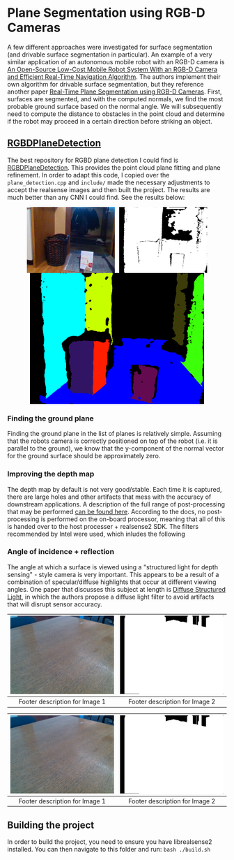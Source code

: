 # Plane Segmentation using RGB-D Cameras

A few different approaches were investigated for surface segmentation (and drivable surface segmentation in particular). An example of a very similar application of an autonomous mobile robot with an RGB-D camera is [An Open-Source Low-Cost Mobile Robot System With an RGB-D Camera and Efficient Real-Time Navigation Algorithm](https://ieeexplore.ieee.org/abstract/document/9970319). The authors implement their own algorithm for drivable surface segmentation, but they reference another paper [Real-Time Plane Segmentation using RGB-D Cameras](https://link.springer.com/chapter/10.1007/978-3-642-32060-6_26). First, surfaces are segmented, and with the computed normals, we find the most probable ground surface based on the normal angle. We will subsequently need to compute the distance to obstacles in the point cloud and determine if the robot may proceed in a certain direction before striking an object.

## [RGBDPlaneDetection](https://github.com/chaowang15/RGBDPlaneDetection)

The best repository for RGBD plane detection I could find is [RGBDPlaneDetection](https://github.com/chaowang15/RGBDPlaneDetection). This provides the point cloud plane fitting and plane refinement. In order to adapt this code, I copied over the `plane_detection.cpp` and `include/` made the necessary adjustments to accept the realsense images and then built the project. The results are much better than any CNN I could find. See the results below:

<div style="display: flex; justify-content: center;">
    <img src="docs/raw_image.png" alt="Image 1" style="width: 40%; margin-right: 5px;">
    <img src="docs/depth_image.png" alt="Image 2" style="width: 40%; margin-left: 5px;">
</div>

<div style="display: flex; justify-content: center;">
<img src="docs/sample_segmentation.png" alt="Sample segmentation" title="Sample segmentation using realsense camera" width="400" />
</div>


### Finding the ground plane

Finding the ground plane in the list of planes is relatively simple. Assuming that the robots camera is correctly positioned on top of the robot (i.e. it is parallel to the ground), we know that the y-component of the normal vector for the ground surface should be approximately zero. 

### Improving the depth map

The depth map by default is not very good/stable. Each time it is captured, there are large holes and other artifacts that mess with the accuracy of downstream applications. A description of the full range of post-processing that may be performed [can be found here](https://dev.intelrealsense.com/docs/depth-post-processing). According to the docs, no post-processing is performed on the on-board processor, meaning that all of this is handed over to the host processer + realsense2 SDK. The filters recommended by Intel were used, which inludes the following 


### Angle of incidence + reflection

The angle at which a surface is viewed using a "structured light for depth sensing" - style camera is very important. This appears to be a result of a combination of specular/diffuse highlights that occur at different viewing angles. One paper that discusses this subject at length is [Diffuse Structured Light](https://ieeexplore.ieee.org/document/6215216), in which the authors propose a diffuse light filter to avoid artifacts that will disrupt sensor accuracy.

| ![Image 1](docs/angle/raw_image_perp.png) | ![Image 2](docs/angle/depth_image_perp.png) |
|:--:|:--:|
| Footer description for Image 1 | Footer description for Image 2 |

| ![Image 1](docs/angle/raw_image_perp.png) | ![Image 2](docs/angle/depth_image_perp.png) |
|:--:|:--:|
| Footer description for Image 1 | Footer description for Image 2 |

## Building the project

In order to build the project, you need to ensure you have librealsense2 installed. You can then navigate to this folder and run: `bash ./build.sh`

